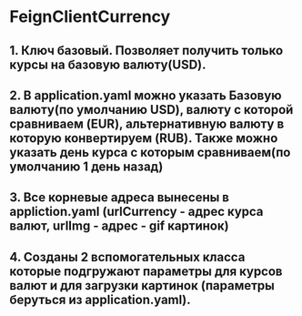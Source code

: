# FeignClientCurrency

## 1. Ключ базовый. Позволяет получить только курсы на базовую валюту(USD).

## 2. В application.yaml можно указать Базовую валюту(по умолчанию USD), валюту с которой сравниваем (EUR), альтернативную валюту в которую конвертируем (RUB). Также можно указать день курса с которым сравниваем(по умолчанию 1 день назад)

## 3. Все корневые адреса вынесены в appliction.yaml (urlCurrency - адрес курса валют, urlImg - адрес - gif картинок)

## 4. Созданы 2 вспомогательных класса которые подгружают параметры для курсов валют и для загрузки картинок (параметры беруться из application.yaml).
